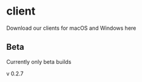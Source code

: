 # client
Download our clients for macOS and Windows here

## Beta
Currently only beta builds

v 0.2.7